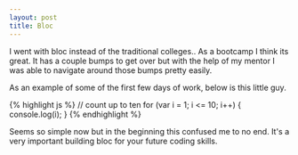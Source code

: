 ```yaml
---
layout: post
title: Bloc
---
```

I went with bloc instead of the traditional colleges.. As a bootcamp I think its great. It has a couple bumps to get over but with the help of my mentor I was able to navigate around those bumps pretty easily.

As an example of some of the first few days of work, below is this little guy. 

{% highlight js %}
// count up to ten
for (var i = 1; i <= 10; i++) {
    console.log(i);
}
{% endhighlight %}

Seems so simple now but in the beginning this confused me to no end. It's a very important building bloc for your future coding skills. 

